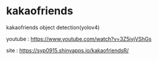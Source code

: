 # kakaofriends
kakaofriends object detection(yolov4)

youtube : https://www.youtube.com/watch?v=3Z5ivjVShGs

site : https://syp0915.shinyapps.io/kakaofriendsR/
